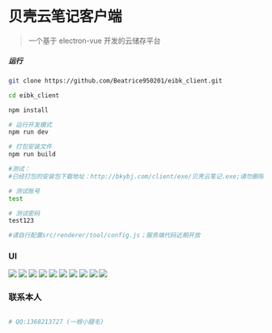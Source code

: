 # 贝壳云笔记客户端

> 一个基于 electron-vue 开发的云储存平台

##### 运行

``` bash
git clone https://github.com/Beatrice950201/eibk_client.git

cd eibk_client

npm install

# 运行开发模式
npm run dev

# 打包安装文件 
npm run build

#测试：
#已经打包的安装包下载地址：http://bkybj.com/client/exe/贝壳云笔记.exe;请勿删除内容

# 测试账号
test

# 测试密码 
test123

#请自行配置src/renderer/tool/config.js；服务端代码近期开放

```

### UI

![](https://github.com/Beatrice950201/eibk_client/blob/master/static/img/preview/1.jpg)
![](https://github.com/Beatrice950201/eibk_client/blob/master/static/img/preview/2.jpg)
![](https://github.com/Beatrice950201/eibk_client/blob/master/static/img/preview/3.jpg)
![](https://github.com/Beatrice950201/eibk_client/blob/master/static/img/preview/4.jpg)
![](https://github.com/Beatrice950201/eibk_client/blob/master/static/img/preview/5.jpg)
![](https://github.com/Beatrice950201/eibk_client/blob/master/static/img/preview/6.jpg)
![](https://github.com/Beatrice950201/eibk_client/blob/master/static/img/preview/7.jpg)
![](https://github.com/Beatrice950201/eibk_client/blob/master/static/img/preview/8.jpg)
![](https://github.com/Beatrice950201/eibk_client/blob/master/static/img/preview/9.jpg)
![](https://github.com/Beatrice950201/eibk_client/blob/master/static/img/preview/10.jpg)

### 联系本人

``` bash

# QQ:1368213727 (一根小腿毛)

```
